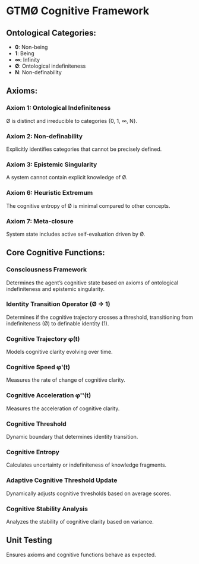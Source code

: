 # GTMØ Cognitive Framework

## Ontological Categories:

* **0**: Non-being
* **1**: Being
* **∞**: Infinity
* **Ø**: Ontological indefiniteness
* **N**: Non-definability

## Axioms:

### Axiom 1: Ontological Indefiniteness

Ø is distinct and irreducible to categories {0, 1, ∞, N}.

### Axiom 2: Non-definability

Explicitly identifies categories that cannot be precisely defined.

### Axiom 3: Epistemic Singularity

A system cannot contain explicit knowledge of Ø.

### Axiom 6: Heuristic Extremum

The cognitive entropy of Ø is minimal compared to other concepts.

### Axiom 7: Meta-closure

System state includes active self-evaluation driven by Ø.

## Core Cognitive Functions:

### Consciousness Framework

Determines the agent’s cognitive state based on axioms of ontological indefiniteness and epistemic singularity.

### Identity Transition Operator (Ø → 1)

Determines if the cognitive trajectory crosses a threshold, transitioning from indefiniteness (Ø) to definable identity (1).

### Cognitive Trajectory φ(t)

Models cognitive clarity evolving over time.

### Cognitive Speed φ'(t)

Measures the rate of change of cognitive clarity.

### Cognitive Acceleration φ''(t)

Measures the acceleration of cognitive clarity.

### Cognitive Threshold

Dynamic boundary that determines identity transition.

### Cognitive Entropy

Calculates uncertainty or indefiniteness of knowledge fragments.

### Adaptive Cognitive Threshold Update

Dynamically adjusts cognitive thresholds based on average scores.

### Cognitive Stability Analysis

Analyzes the stability of cognitive clarity based on variance.

## Unit Testing

Ensures axioms and cognitive functions behave as expected.
